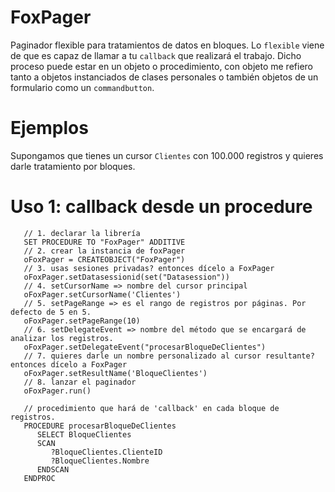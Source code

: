 # FoxPager
Paginador flexible para tratamientos de datos en bloques. Lo `flexible` viene de que es capaz de llamar a tu `callback` que realizará el trabajo. Dicho proceso puede estar en un objeto o procedimiento, con objeto me refiero tanto a objetos instanciados de clases personales o también objetos de un formulario como un `commandbutton`.

# Ejemplos

Supongamos que tienes un cursor `Clientes` con 100.000 registros y quieres darle tratamiento por bloques.

# Uso 1: callback desde un procedure

```xBase
   // 1. declarar la librería
   SET PROCEDURE TO "FoxPager" ADDITIVE
   // 2. crear la instancia de foxPager
   oFoxPager = CREATEOBJECT("FoxPager")
   // 3. usas sesiones privadas? entonces dícelo a FoxPager
   oFoxPager.setDatasessionid(set("Datasession"))
   // 4. setCursorName => nombre del cursor principal
   oFoxPager.setCursorName('Clientes')
   // 5. setPageRange => es el rango de registros por páginas. Por defecto de 5 en 5.
   oFoxPager.setPageRange(10)   
   // 6. setDelegateEvent => nombre del método que se encargará de analizar los registros.
   oFoxPager.setDelegateEvent("procesarBloqueDeClientes")
   // 7. quieres darle un nombre personalizado al cursor resultante? entonces dícelo a FoxPager
   oFoxPager.setResultName('BloqueClientes')
   // 8. lanzar el paginador
   oFoxPager.run()
   
   // procedimiento que hará de 'callback' en cada bloque de registros.
   PROCEDURE procesarBloqueDeClientes
      SELECT BloqueClientes
      SCAN
         ?BloqueClientes.ClienteID
         ?BloqueClientes.Nombre
      ENDSCAN
   ENDPROC
```
